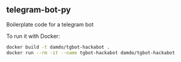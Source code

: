 ## telegram-bot-py

Boilerplate code for a telegram bot


To run it with Docker:
```sh
docker build -t damdo/tgbot-hackabot .
docker run --rm -it --name tgbot-hackabot damdo/tgbot-hackabot
```

